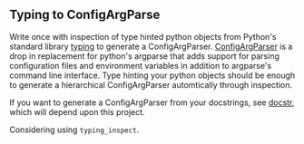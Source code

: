 ## Typing to ConfigArgParse

Write once with inspection of type hinted python objects from Python's standard library [typing](https://docs.python.org/3/library/typing.html) to generate a ConfigArgParser.
[ConfigArgParser](https://github.com/bw2/ConfigArgParse) is a drop in replacement for python's argparse that adds support for parsing configuration files and environment variables in addition to argparse's command line interface.
Type hinting your python objects should be enough to generate a hierarchical ConfigArgParser automtically through inspection.

If you want to generate a ConfigArgParser from your docstrings, see [docstr](https://github.com/prijatelj/docstr), which will depend upon this project.

Considering using `typing_inspect`.
